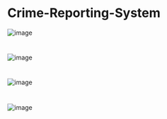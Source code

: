 # Crime-Reporting-System
![image](https://user-images.githubusercontent.com/113508252/217503200-d1f6c671-9e2e-4f30-948e-cc767ed86787.png)
#
![image](https://user-images.githubusercontent.com/113508252/217503994-c6b9c686-4289-426f-933b-a9276a91b0b7.png)
#
![image](https://user-images.githubusercontent.com/113508252/217504099-e1198f0b-7f43-4332-bfeb-05918c735097.png)
#
![image](https://user-images.githubusercontent.com/113508252/217504152-06fc47fb-2ea8-4782-bfdc-56a332e6987f.png)
